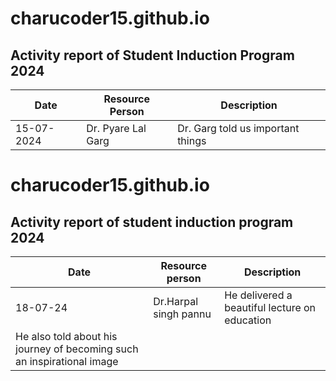 # charucoder15.github.io
## Activity report of Student Induction Program 2024

| Date | Resource Person | Description |
| ----------- | ----------- |----------|
| 15-07-2024 | Dr. Pyare Lal Garg |Dr. Garg told us important things|


# charucoder15.github.io
## Activity report of student induction program 2024

|Date | Resource person    |Description |
| ----------- | ----------- |-----------|
| 18-07-24 | Dr.Harpal singh pannu|He delivered a beautiful lecture on education|
| He also told about his journey of becoming such an inspirational image | 
